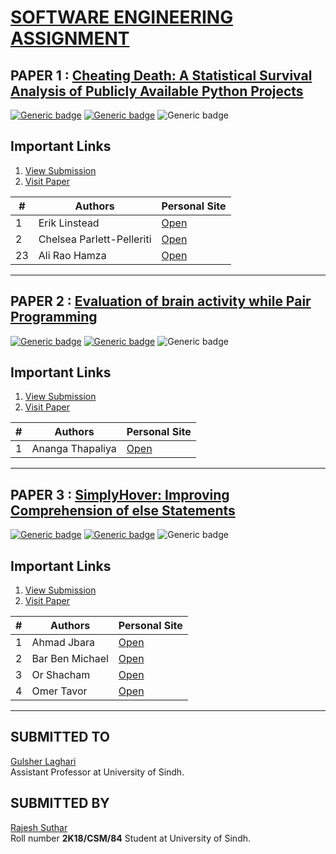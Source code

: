 # [SOFTWARE ENGINEERING ASSIGNMENT](./SE-Assignment.pdf "Open Assignment Paper")

## PAPER 1 : [Cheating Death: A Statistical Survival Analysis of Publicly Available Python Projects](./paper1/readme.md "View Submission")

[![Generic badge](https://img.shields.io/badge/Conference-MSR_2020-<#fff>.svg)](https://2020.msrconf.org/) [![Generic badge](https://img.shields.io/badge/Track-Minning_Challenge-<#fff>.svg)](https://2020.msrconf.org/track/msr-2020-mining-challenge?track=MSR%20Mining%20Challenge) ![Generic badge](https://img.shields.io/badge/When-Mon_29,_Jun_2020_12:00-<#fff>.svg)

## Important Links
  
1. [View Submission](./paper1/readme.md)
2. [Visit Paper](https://2020.msrconf.org/details/msr-2020-mining-challenge/1/Cheating-Death-A-Statistical-Survival-Analysis-of-Publicly-Available-Python-Projects)

|#  |Authors | Personal Site |
|---|--------|---------------|
|1  | Erik Linstead | [Open](https://2020.msrconf.org/profile/eriklinstead)|
|2  | Chelsea Parlett-Pelleriti | [Open](https://2020.msrconf.org/profile/chelseaparlettpelleriti)|
|23  | Ali Rao Hamza | [Open](https://2020.msrconf.org/profile/aliraohamza)|

---

## PAPER 2 : [Evaluation of brain activity while Pair Programming](./paper2/readme.md "View Submission")

[![Generic badge](https://img.shields.io/badge/Conference-ICSE_2020-<#fff>.svg)](https://2020.icse-conferences.org/) [![Generic badge](https://img.shields.io/badge/Track-ACM_Student_Research_Competition-<#fff>.svg)](https://2020.icse-conferences.org/track/icse-2020-ACM-Student-Research-Competition) ![Generic badge](https://img.shields.io/badge/When-Wed_8,_Jul_2020_09:00-<#fff>.svg)

## Important Links

1. [View Submission](./paper2/readme.md)
2. [Visit Paper](https://2020.icse-conferences.org/details/icse-2020-ACM-Student-Research-Competition/4/Evaluation-of-brain-activity-while-Pair-Programming)

|# |Authors | Personal Site |
|---|---|---|
|1  | Ananga Thapaliya | [Open](https://2020.icse-conferences.org/profile/anangathapaliya)|

---

## PAPER 3 : [SimplyHover: Improving Comprehension of else Statements](./paper3/readme.md "View Submission")

[![Generic badge](https://img.shields.io/badge/Conference-ICSE_2020-<#fff>.svg)](https://2020.icse-conferences.org/) [![Generic badge](https://img.shields.io/badge/Track-Tool_Demonstration-<#fff>.svg)](https://conf.researchr.org/track/icpc-2020/icpc-2020-tool-demonstration?track=ICPC%20Tool%20Demonstration) ![Generic badge](https://img.shields.io/badge/When-Wed_15,_Jul_2020_00:24-<#fff>.svg)

## Important Links
  
1. [View Submission](./paper3/readme.md)
2. [Visit Paper](https://conf.researchr.org/details/icpc-2020/icpc-2020-tool-demonstration/1/SimplyHover-Improving-Comprehension-of-else-Statements)

|# |Authors | Personal Site |
|---|---|---|
|1  | Ahmad Jbara | [Open](https://conf.researchr.org/profile/icpc-2020/ahmadjbara)|
|2  | Bar Ben Michael | [Open](https://conf.researchr.org/profile/icpc-2020/barbenmichael)|
|3  | Or Shacham | [Open](https://conf.researchr.org/profile/icpc-2020/orshacham)|
|4  | Omer Tavor | [Open](https://conf.researchr.org/profile/icpc-2020/omertavor)|

---

## SUBMITTED TO

[Gulsher Laghari](https://github.com/glaghari 'glaghari')\
Assistant Professor at University of Sindh.

## SUBMITTED BY

[Rajesh Suthar](https://github.com/sutharRajesh 'sutharRajesh')\
Roll number **2K18/CSM/84**
Student at University of Sindh.
